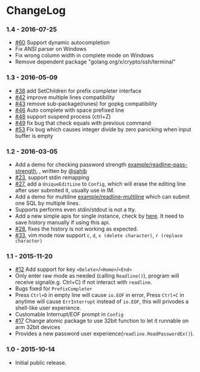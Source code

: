 # ChangeLog

### 1.4 - 2016-07-25

* [#60][60] Support dynamic autocompletion
* Fix ANSI parser on Windows
* Fix wrong column width in complete mode on Windows
* Remove dependent package "golang.org/x/crypto/ssh/terminal"

### 1.3 - 2016-05-09

* [#38][38] add SetChildren for prefix completer interface
* [#42][42] improve multiple lines compatibility
* [#43][43] remove sub-package(runes) for gopkg compatibility
* [#46][46] Auto complete with space prefixed line
* [#48][48]	support suspend process (ctrl+Z)
* [#49][49] fix bug that check equals with previous command
* [#53][53] Fix bug which causes integer divide by zero panicking when input buffer is empty

### 1.2 - 2016-03-05

* Add a demo for checking password strength [example/readline-pass-strength](https://github.com/chzyer/readline/blob/master/example/readline-pass-strength/readline-pass-strength.go), , written by [@sahib](https://github.com/sahib)
* [#23][23], support stdin remapping
* [#27][27], add a `UniqueEditLine` to `Config`, which will erase the editing line after user submited it, usually use in IM.
* Add a demo for multiline [example/readline-multiline](https://github.com/chzyer/readline/blob/master/example/readline-multiline/readline-multiline.go) which can submit one SQL by multiple lines.
* Supports performs even stdin/stdout is not a tty.
* Add a new simple apis for single instance, check by [here](https://github.com/chzyer/readline/blob/master/std.go). It need to save history manually if using this api.
* [#28][28], fixes the history is not working as expected.
* [#33][33], vim mode now support `c`, `d`, `x (delete character)`, `r (replace character)`

### 1.1 - 2015-11-20

* [#12][12] Add support for key `<Delete>`/`<Home>`/`<End>`
* Only enter raw mode as needed (calling `Readline()`), program will receive signal(e.g. Ctrl+C) if not interact with `readline`.
* Bugs fixed for `PrefixCompleter`
* Press `Ctrl+D` in empty line will cause `io.EOF` in error, Press `Ctrl+C` in anytime will cause `ErrInterrupt` instead of `io.EOF`, this will privodes a shell-like user experience.
* Customable Interrupt/EOF prompt in `Config`
* [#17][17] Change atomic package to use 32bit function to let it runnable on arm 32bit devices
* Provides a new password user experience(`readline.ReadPasswordEx()`).

### 1.0 - 2015-10-14

* Initial public release.

[12]: https://github.com/chzyer/readline/pull/12
[17]: https://github.com/chzyer/readline/pull/17
[23]: https://github.com/chzyer/readline/pull/23
[27]: https://github.com/chzyer/readline/pull/27
[28]: https://github.com/chzyer/readline/pull/28
[33]: https://github.com/chzyer/readline/pull/33
[38]: https://github.com/chzyer/readline/pull/38
[42]: https://github.com/chzyer/readline/pull/42
[43]: https://github.com/chzyer/readline/pull/43
[46]: https://github.com/chzyer/readline/pull/46
[48]: https://github.com/chzyer/readline/pull/48
[49]: https://github.com/chzyer/readline/pull/49
[53]: https://github.com/chzyer/readline/pull/53
[60]: https://github.com/chzyer/readline/pull/60
